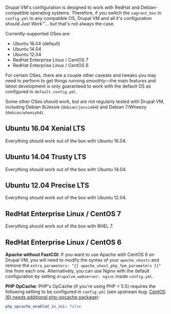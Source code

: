 Drupal VM's configuration is designed to work with RedHat and Debian-compatible operating systems. Therefore, if you switch the `vagrant_box` in `config.yml` to any compatible OS, Drupal VM and all it's configuration should _Just Work™_... but that's not always the case.

Currently-supported OSes are:

  - Ubuntu 16.04 (default)
  - Ubuntu 14.04
  - Ubuntu 12.04
  - RedHat Enterprise Linux / CentOS 7
  - RedHat Enterprise Linux / CentOS 6

For certain OSes, there are a couple other caveats and tweaks you may need to perform to get things running smoothly—the main features and latest development is only guaranteed to work with the default OS as configured in `default.config.yml`.

Some other OSes should work, but are not regularly tested with Drupal VM, including Debian 8/Jessie (`debian/jessie64`) and Debian 7/Wheezy (`debian/wheezy64`).

## Ubuntu 16.04 Xenial LTS

Everything should work out of the box with Ubuntu 16.04.

## Ubuntu 14.04 Trusty LTS

Everything should work out of the box with Ubuntu 14.04.

## Ubuntu 12.04 Precise LTS

Everything should work out of the box with Ubuntu 12.04.

## RedHat Enterprise Linux / CentOS 7

Everything should work out of the box with RHEL 7.

## RedHat Enterprise Linux / CentOS 6

**Apache without FastCGI**: If you want to use Apache with CentOS 6 on Drupal VM, you will need to modify the syntax of your `apache_vhosts` and remove the `extra_parameters: "{{ apache_vhost_php_fpm_parameters }}"` line from each one. Alternatively, you can use Nginx with the default configuration by setting `drupalvm_webserver: nginx` inside `config.yml`.

**PHP OpCache**: PHP's OpCache (if you're using PHP > 5.5) requires the following setting to be configured in `config.yml` (see upstream bug: [CentOS (6) needs additional php-opcache package](https://github.com/geerlingguy/ansible-role-php/issues/39)):

```yaml
php_opcache_enabled_in_ini: false
```
